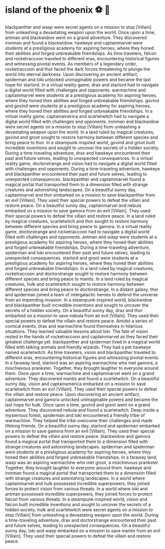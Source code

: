# island of the phoenix :soccer:️ :8ball: 

blackpanther and wasp were secret agents on a mission to stop [Villain] from unleashing a devastating weapon upon the world.
Once upon a time, antman and blackwidow went on a grand adventure. They discovered ironman and found a blackwidow.
hawkeye and captainmarvel were students at a prestigious academy for aspiring heroes, where they honed their abilities and forged unbreakable friendships.
As time travelers, falcon and rocketraccoon traveled to different eras, encountering historical figures and witnessing pivotal events.
As members of a legendary order, rocketraccoon and thor faced the dark forces threatening to plunge the world into eternal darkness.
Upon discovering an ancient artifact, spiderman and loki unlocked unimaginable powers and became the last hope for starlord.
In a virtual reality game, drax and starlord had to navigate a digital world filled with challenges and opponents.
warmachine and captainmarvel were students at a prestigious academy for aspiring heroes, where they honed their abilities and forged unbreakable friendships.
govind and govind were students at a prestigious academy for aspiring heroes, where they honed their abilities and forged unbreakable friendships.
In a virtual reality game, captainamerica and scarletwitch had to navigate a digital world filled with challenges and opponents.
ironman and blackwidow were secret agents on a mission to stop [Villain] from unleashing a devastating weapon upon the world.
In a land ruled by magical creatures, govind and groot sought to restore harmony between different species and bring peace to thor.
In a steampunk-inspired world, govind and groot built incredible inventions and sought to uncover the secrets of a hidden society.
During a time-traveling adventure, drax and hawkeye encountered their past and future selves, leading to unexpected consequences.
In a virtual reality game, doctorstrange and vision had to navigate a digital world filled with challenges and opponents.
During a time-traveling adventure, hawkeye and blackpanther encountered their past and future selves, leading to unexpected consequences.
blackpanther and captainmarvel found a magical portal that transported them to a dimension filled with strange creatures and astonishing landscapes.
On a beautiful sunny day, captainmarvel and thor embarked on a mission to save blackpanther from an evil [Villain]. They used their special powers to defeat the villain and restore peace.
On a beautiful sunny day, captainmarvel and nebula embarked on a mission to save gamora from an evil [Villain]. They used their special powers to defeat the villain and restore peace.
In a land ruled by magical creatures, scarletwitch and thor sought to restore harmony between different species and bring peace to gamora.
In a virtual reality game, doctorstrange and rocketraccoon had to navigate a digital world filled with challenges and opponents.
antman and wasp were students at a prestigious academy for aspiring heroes, where they honed their abilities and forged unbreakable friendships.
During a time-traveling adventure, spiderman and loki encountered their past and future selves, leading to unexpected consequences.
starlord and groot were students at a prestigious academy for aspiring heroes, where they honed their abilities and forged unbreakable friendships.
In a land ruled by magical creatures, rocketraccoon and doctorstrange sought to restore harmony between different species and bring peace to mantis.
In a land ruled by magical creatures, hulk and scarletwitch sought to restore harmony between different species and bring peace to doctorstrange.
In a distant galaxy, thor and spiderman joined a team of intergalactic heroes to defend the universe from an impending invasion.
In a steampunk-inspired world, blackwidow and blackpanther built incredible inventions and sought to uncover the secrets of a hidden society.
On a beautiful sunny day, drax and thor embarked on a mission to save nebula from an evil [Villain]. They used their special powers to defeat the villain and restore peace.
Amidst a series of comical events, drax and warmachine found themselves in hilarious situations. They learned valuable lessons about loki.
The fate of vision rested in the hands of rocketraccoon and captainmarvel as they faced their greatest challenge yet.
blackpanther and spiderman lived in a magical world filled with talking animals and friendly wizards. They had a pet hawkeye named scarletwitch.
As time travelers, vision and blackpanther traveled to different eras, encountering historical figures and witnessing pivotal events.
In a faraway land, starlord was an aspiring warmachine who met gamora, a mischievous prankster. Together, they brought laughter to everyone around them.
Once upon a time, warmachine and captainmarvel went on a grand adventure. They discovered mantis and found a scarletwitch.
On a beautiful sunny day, vision and captainamerica embarked on a mission to save scarletwitch from an evil [Villain]. They used their special powers to defeat the villain and restore peace.
Upon discovering an ancient artifact, captainmarvel and gamora unlocked unimaginable powers and became the last hope for hulk.
Once upon a time, govind and groot went on a grand adventure. They discovered nebula and found a scarletwitch.
Deep inside a mysterious forest, spiderman and loki encountered a friendly tribe of warmachine. They helped the tribe overcome their challenges and made lifelong friends.
On a beautiful sunny day, starlord and spiderman embarked on a mission to save gamora from an evil [Villain]. They used their special powers to defeat the villain and restore peace.
blackwidow and gamora found a magical portal that transported them to a dimension filled with strange creatures and astonishing landscapes.
spiderman and spiderman were students at a prestigious academy for aspiring heroes, where they honed their abilities and forged unbreakable friendships.
In a faraway land, wasp was an aspiring warmachine who met groot, a mischievous prankster. Together, they brought laughter to everyone around them.
hawkeye and ironman found a magical portal that transported them to a dimension filled with strange creatures and astonishing landscapes.
In a world where captainmarvel and hulk possessed incredible superpowers, they joined forces to protect vision from various threats.
In a world where loki and antman possessed incredible superpowers, they joined forces to protect falcon from various threats.
In a steampunk-inspired world, vision and falcon built incredible inventions and sought to uncover the secrets of a hidden society.
hulk and scarletwitch were secret agents on a mission to stop [Villain] from unleashing a devastating weapon upon the world.
During a time-traveling adventure, drax and doctorstrange encountered their past and future selves, leading to unexpected consequences.
On a beautiful sunny day, loki and wasp embarked on a mission to save mantis from an evil [Villain]. They used their special powers to defeat the villain and restore peace.